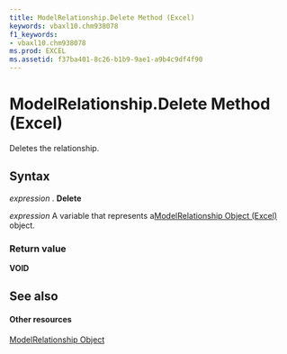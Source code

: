 ```yaml
---
title: ModelRelationship.Delete Method (Excel)
keywords: vbaxl10.chm938078
f1_keywords:
- vbaxl10.chm938078
ms.prod: EXCEL
ms.assetid: f37ba401-8c26-b1b9-9ae1-a9b4c9df4f90
---
```



# ModelRelationship.Delete Method (Excel)

Deletes the relationship.


## Syntax

 _expression_ . **Delete**

 _expression_ A variable that represents a[ModelRelationship Object (Excel)](modelrelationship-object-excel.md) object.


### Return value

 **VOID**


## See also


#### Other resources



[ModelRelationship Object](modelrelationship-object-excel.md)


